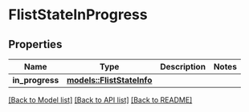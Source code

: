 # FlistStateInProgress

## Properties

Name | Type | Description | Notes
------------ | ------------- | ------------- | -------------
**in_progress** | [**models::FlistStateInfo**](FlistStateInfo.md) |  | 

[[Back to Model list]](../README.md#documentation-for-models) [[Back to API list]](../README.md#documentation-for-api-endpoints) [[Back to README]](../README.md)


